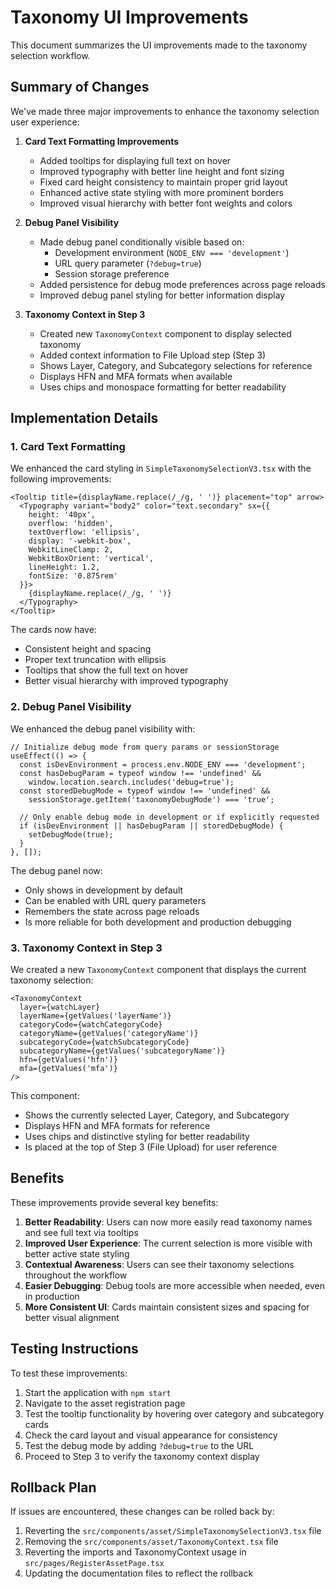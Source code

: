 # Taxonomy UI Improvements

This document summarizes the UI improvements made to the taxonomy selection workflow.

## Summary of Changes

We've made three major improvements to enhance the taxonomy selection user experience:

1. **Card Text Formatting Improvements**
   - Added tooltips for displaying full text on hover
   - Improved typography with better line height and font sizing
   - Fixed card height consistency to maintain proper grid layout
   - Enhanced active state styling with more prominent borders
   - Improved visual hierarchy with better font weights and colors

2. **Debug Panel Visibility**
   - Made debug panel conditionally visible based on:
     - Development environment (`NODE_ENV === 'development'`)
     - URL query parameter (`?debug=true`)
     - Session storage preference
   - Added persistence for debug mode preferences across page reloads
   - Improved debug panel styling for better information display

3. **Taxonomy Context in Step 3**
   - Created new `TaxonomyContext` component to display selected taxonomy
   - Added context information to File Upload step (Step 3)
   - Shows Layer, Category, and Subcategory selections for reference
   - Displays HFN and MFA formats when available
   - Uses chips and monospace formatting for better readability

## Implementation Details

### 1. Card Text Formatting

We enhanced the card styling in `SimpleTaxonomySelectionV3.tsx` with the following improvements:

```tsx
<Tooltip title={displayName.replace(/_/g, ' ')} placement="top" arrow>
  <Typography variant="body2" color="text.secondary" sx={{ 
    height: '40px', 
    overflow: 'hidden',
    textOverflow: 'ellipsis',
    display: '-webkit-box',
    WebkitLineClamp: 2,
    WebkitBoxOrient: 'vertical',
    lineHeight: 1.2,
    fontSize: '0.875rem'
  }}>
    {displayName.replace(/_/g, ' ')}
  </Typography>
</Tooltip>
```

The cards now have:
- Consistent height and spacing
- Proper text truncation with ellipsis
- Tooltips that show the full text on hover
- Better visual hierarchy with improved typography

### 2. Debug Panel Visibility

We enhanced the debug panel visibility with:

```tsx
// Initialize debug mode from query params or sessionStorage
useEffect(() => {
  const isDevEnvironment = process.env.NODE_ENV === 'development';
  const hasDebugParam = typeof window !== 'undefined' && 
    window.location.search.includes('debug=true');
  const storedDebugMode = typeof window !== 'undefined' && 
    sessionStorage.getItem('taxonomyDebugMode') === 'true';
  
  // Only enable debug mode in development or if explicitly requested
  if (isDevEnvironment || hasDebugParam || storedDebugMode) {
    setDebugMode(true);
  }
}, []);
```

The debug panel now:
- Only shows in development by default
- Can be enabled with URL query parameters
- Remembers the state across page reloads
- Is more reliable for both development and production debugging

### 3. Taxonomy Context in Step 3

We created a new `TaxonomyContext` component that displays the current taxonomy selection:

```tsx
<TaxonomyContext
  layer={watchLayer}
  layerName={getValues('layerName')}
  categoryCode={watchCategoryCode}
  categoryName={getValues('categoryName')}
  subcategoryCode={watchSubcategoryCode}
  subcategoryName={getValues('subcategoryName')}
  hfn={getValues('hfn')}
  mfa={getValues('mfa')}
/>
```

This component:
- Shows the currently selected Layer, Category, and Subcategory
- Displays HFN and MFA formats for reference
- Uses chips and distinctive styling for better readability
- Is placed at the top of Step 3 (File Upload) for user reference

## Benefits

These improvements provide several key benefits:

1. **Better Readability**: Users can now more easily read taxonomy names and see full text via tooltips
2. **Improved User Experience**: The current selection is more visible with better active state styling
3. **Contextual Awareness**: Users can see their taxonomy selections throughout the workflow
4. **Easier Debugging**: Debug tools are more accessible when needed, even in production
5. **More Consistent UI**: Cards maintain consistent sizes and spacing for better visual alignment

## Testing Instructions

To test these improvements:

1. Start the application with `npm start`
2. Navigate to the asset registration page
3. Test the tooltip functionality by hovering over category and subcategory cards
4. Check the card layout and visual appearance for consistency
5. Test the debug mode by adding `?debug=true` to the URL
6. Proceed to Step 3 to verify the taxonomy context display

## Rollback Plan

If issues are encountered, these changes can be rolled back by:

1. Reverting the `src/components/asset/SimpleTaxonomySelectionV3.tsx` file
2. Removing the `src/components/asset/TaxonomyContext.tsx` file
3. Reverting the imports and TaxonomyContext usage in `src/pages/RegisterAssetPage.tsx`
4. Updating the documentation files to reflect the rollback